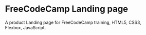 # FreeCodeCamp Landing page
A product Landing page for FreeCodeCamp training, HTML5, CSS3, Flexbox, JavaScript.

